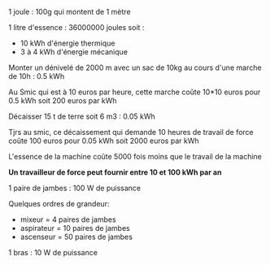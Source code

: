 1 joule : 100g qui montent de 1 mètre

1 litre d'essence : 36000000 joules soit : 
- 10 kWh d'énergie thermique
- 3 à 4 kWh d'énergie mécanique 

Monter un dénivelé de 2000 m avec un sac de 10kg au cours d'une marche de 10h : 0.5 kWh

Au Smic qui est à 10 euros par heure, cette marche coûte 10*10 euros pour 0.5 kWh soit 200 euros par kWh

Décaisser 15 t de terre soit 6 m3 : 0.05 kWh

Tjrs au smic, ce décaissement qui demande 10 heures de travail de force coûte 100 euros pour 0.05 kWh soit 2000 euros par kWh

L'essence de la machine coûte 5000 fois moins que le travail de la machine

**Un travailleur de force peut fournir entre 10 et 100 kWh par an**

1 paire de jambes : 100 W de puissance

Quelques ordres de grandeur:
- mixeur = 4 paires de jambes
- aspirateur = 10 paires de jambes
- ascenseur = 50 paires de jambes

1 bras : 10 W de puissance
